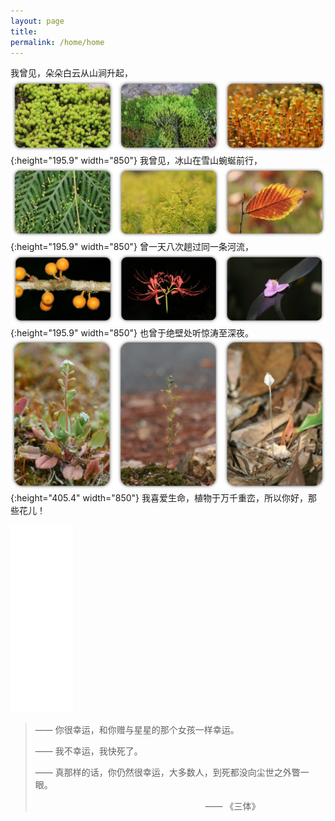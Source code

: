 ```yaml
---
layout: page
title:   
permalink: /home/home
---
```


我曾见，朵朵白云从山涧升起，
![](https://github.com/qbycs/qbycs.github.io/blob/master/image/home/home%201.jpg?raw=true){:height="195.9" width="850"}
我曾见，冰山在雪山蜿蜒前行，
![](https://github.com/qbycs/qbycs.github.io/blob/master/image/home/home%202.jpg?raw=true){:height="195.9" width="850"}
曾一天八次趟过同一条河流，
![](https://github.com/qbycs/qbycs.github.io/blob/master/image/home/home%203.jpg?raw=true){:height="195.9" width="850"}
也曾于绝壁处听惊涛至深夜。
![](https://github.com/qbycs/qbycs.github.io/blob/master/image/home/home%204.jpg?raw=true){:height="405.4" width="850"}
我喜爱生命，植物于万千重峦，所以你好，那些花儿！

![](https://github.com/qbycs/qbycs.github.io/blob/master/image/home/white100-300.jpg?raw=true)

> —— 你很幸运，和你赠与星星的那个女孩一样幸运。
>
> —— 我不幸运，我快死了。
>
> —— 真那样的话，你仍然很幸运，大多数人，到死都没向尘世之外瞥一眼。
>
> ​ ​ ​ ​ ​ ​ ​ ​ ​ ​ ​ ​ ​ ​ ​ ​ ​ ​ ​ ​ ​ ​ ​ ​ ​ ​ ​ ​ ​ ​ ​ ​ ​ ​ ​ ​ ​ ​ ​ ​ ​  ​ ​ ​ ​ ​ ​ ​ ​ ​ ​ ​ ​ ​ ​ ​ ​ ​ ​ ​ ​ ​ ​ ​ ​ ​ ​ ​ ​ ​​ ​ ​ ​ ​ ​ ​ ​ ​ ​ ​ ​ ​ ​ ​ ​ ​ ​ ​ ​ ​ ​ ​ ​ ​​ ​ ​ ​ ​ ​ ​ ​ ​ ​ ​ ​ ​ ​ ​ ​ ​ ​ ​ ​ ​ ​ ​ ​ ​ ​ ​ ​ ​ ​ ​ ​  —— 《三体》